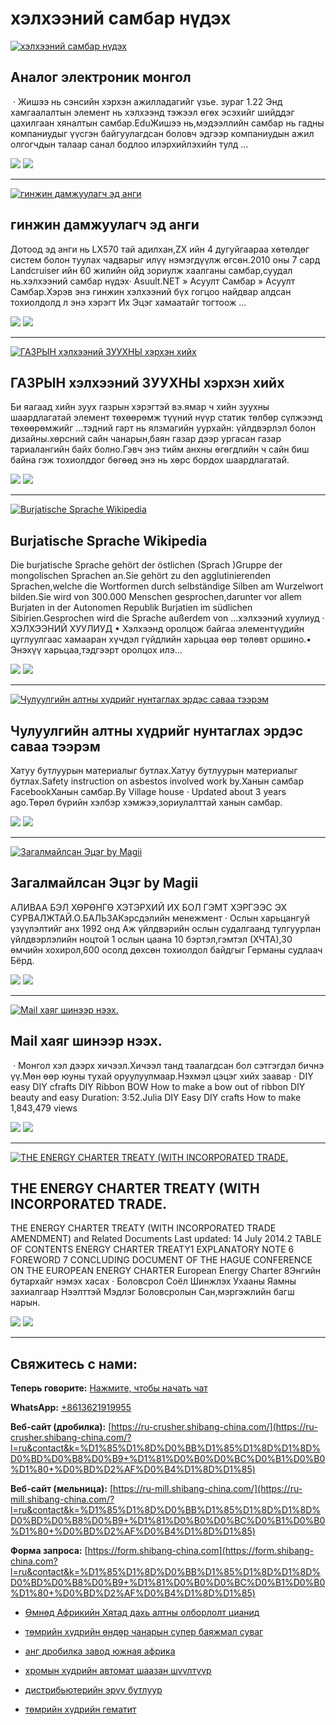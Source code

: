 # хэлхээний самбар нүдэх

<a href="https://swt.shibang-china.com/?l=ru&img&k=%D1%85%D1%8D%D0%BB%D1%85%D1%8D%D1%8D%D0%BD%D0%B8%D0%B9+%D1%81%D0%B0%D0%BC%D0%B1%D0%B0%D1%80+%D0%BD%D2%AF%D0%B4%D1%8D%D1%85" target="_blank">![хэлхээний самбар нүдэх](http://static.shibang-china.com/all-800x300/473.jpg)</a>

## Аналог электроник монгол
&nbsp;&#0183;&#32;Жишээ нь сэнсийн хэрхэн ажилладагийг үзье. зураг 1.22 Энд хамгаалалтын элемент нь хэлхээнд тэжээл өгөх эсэхийг шийддэг цахилгаан хяналтын самбар.EduЖишээ нь,мэдээллийн самбар нь гадны компаниудыг үүсгэн байгуулагдсан боловч эдгээр компаниудын ажил олгогчдын талаар санал бодлоо илэрхийлэхийн тулд …


<a href="https://whatsapp.shibangsoft.com/WhatsApp.php" target="_blank" title="WhatsApp">![](http://static.shibang-china.com/icon/whatsapp.png)</a> <a href="https://swt.shibang-china.com/?l=ru&icon&k=%D1%85%D1%8D%D0%BB%D1%85%D1%8D%D1%8D%D0%BD%D0%B8%D0%B9+%D1%81%D0%B0%D0%BC%D0%B1%D0%B0%D1%80+%D0%BD%D2%AF%D0%B4%D1%8D%D1%85" target="_blank">![](http://static.shibang-china.com/icon/chat-ru.png)</a>

---

<a href="https://swt.shibang-china.com/?l=ru&img&k=%D1%85%D1%8D%D0%BB%D1%85%D1%8D%D1%8D%D0%BD%D0%B8%D0%B9+%D1%81%D0%B0%D0%BC%D0%B1%D0%B0%D1%80+%D0%BD%D2%AF%D0%B4%D1%8D%D1%85" target="_blank">![гинжин дамжуулагч эд анги](http://static.shibang-china.com/all-800x300/1410.jpg)</a>

## гинжин дамжуулагч эд анги
Дотоод эд анги нь LX570 тай адилхан,ZX ийн 4 дугуйгаараа хөтөлдөг систем болон туулах чадварыг илүү нэмэгдүүлж өгсөн.2010 оны 7 сард Landcruiser ийн 60 жилийн ойд зориулж хаалганы самбар,суудал нь.хэлхээний самбар нүдэх&#183; Asuult.NET &#187; Асуулт Самбар &#187; Асуулт Самбар.Хэрэв энэ гинжин хэлхээний бүх гогцоо найдвар алдсан тохиолдолд л энэ хэрэгт Их Эцэг хамаатайг тогтоож …


<a href="https://whatsapp.shibangsoft.com/WhatsApp.php" target="_blank" title="WhatsApp">![](http://static.shibang-china.com/icon/whatsapp.png)</a> <a href="https://swt.shibang-china.com/?l=ru&icon&k=%D1%85%D1%8D%D0%BB%D1%85%D1%8D%D1%8D%D0%BD%D0%B8%D0%B9+%D1%81%D0%B0%D0%BC%D0%B1%D0%B0%D1%80+%D0%BD%D2%AF%D0%B4%D1%8D%D1%85" target="_blank">![](http://static.shibang-china.com/icon/chat-ru.png)</a>

---

<a href="https://swt.shibang-china.com/?l=ru&img&k=%D1%85%D1%8D%D0%BB%D1%85%D1%8D%D1%8D%D0%BD%D0%B8%D0%B9+%D1%81%D0%B0%D0%BC%D0%B1%D0%B0%D1%80+%D0%BD%D2%AF%D0%B4%D1%8D%D1%85" target="_blank">![ГАЗРЫН хэлхээний ЗУУХНЫ хэрхэн хийх](http://static.shibang-china.com/all-800x300/1073.jpg)</a>

## ГАЗРЫН хэлхээний ЗУУХНЫ хэрхэн хийх
Би яагаад хийн зуух газрын хэрэгтэй вэ.ямар ч хийн зуухны шаардлагатай элемент төхөөрөмж түүний нүүр статик төлбөр сүлжээнд төхөөрөмжийг …тэдний гарт нь ялзмагийн уурхайн: үйлдвэрлэл болон дизайны.хөрсний сайн чанарын,баян газар дээр ургасан газар тариалангийн байх болно.Гэвч энэ тийм анхны өгөгдлийн ч сайн биш байна гэж тохиолддог бөгөөд энэ нь хөрс бордох шаардлагатай.


<a href="https://whatsapp.shibangsoft.com/WhatsApp.php" target="_blank" title="WhatsApp">![](http://static.shibang-china.com/icon/whatsapp.png)</a> <a href="https://swt.shibang-china.com/?l=ru&icon&k=%D1%85%D1%8D%D0%BB%D1%85%D1%8D%D1%8D%D0%BD%D0%B8%D0%B9+%D1%81%D0%B0%D0%BC%D0%B1%D0%B0%D1%80+%D0%BD%D2%AF%D0%B4%D1%8D%D1%85" target="_blank">![](http://static.shibang-china.com/icon/chat-ru.png)</a>

---

<a href="https://swt.shibang-china.com/?l=ru&img&k=%D1%85%D1%8D%D0%BB%D1%85%D1%8D%D1%8D%D0%BD%D0%B8%D0%B9+%D1%81%D0%B0%D0%BC%D0%B1%D0%B0%D1%80+%D0%BD%D2%AF%D0%B4%D1%8D%D1%85" target="_blank">![Burjatische Sprache Wikipedia](http://static.shibang-china.com/all-800x300/82.jpg)</a>

## Burjatische Sprache Wikipedia
Die burjatische Sprache geh&#246;rt der &#246;stlichen (Sprach )Gruppe der mongolischen Sprachen an.Sie geh&#246;rt zu den agglutinierenden Sprachen,welche die Wortformen durch selbst&#228;ndige Silben am Wurzelwort bilden.Sie wird von 300.000 Menschen gesprochen,darunter vor allem Burjaten in der Autonomen Republik Burjatien im s&#252;dlichen Sibirien.Gesprochen wird die Sprache au&#223;erdem von …хэлхээний хуулиуд&nbsp;&#0183;&#32;ХЭЛХЭЭНИЙ ХУУЛИУД • Хэлхээнд оролцож байгаа элементүүдийн цуглуулгаас хамааран хүчдэл гүйдлийн харьцаа өөр төлөвт оршино.• Энэхүү харьцаа,тэдгээрт оролцох илэ…


<a href="https://whatsapp.shibangsoft.com/WhatsApp.php" target="_blank" title="WhatsApp">![](http://static.shibang-china.com/icon/whatsapp.png)</a> <a href="https://swt.shibang-china.com/?l=ru&icon&k=%D1%85%D1%8D%D0%BB%D1%85%D1%8D%D1%8D%D0%BD%D0%B8%D0%B9+%D1%81%D0%B0%D0%BC%D0%B1%D0%B0%D1%80+%D0%BD%D2%AF%D0%B4%D1%8D%D1%85" target="_blank">![](http://static.shibang-china.com/icon/chat-ru.png)</a>

---

<a href="https://swt.shibang-china.com/?l=ru&img&k=%D1%85%D1%8D%D0%BB%D1%85%D1%8D%D1%8D%D0%BD%D0%B8%D0%B9+%D1%81%D0%B0%D0%BC%D0%B1%D0%B0%D1%80+%D0%BD%D2%AF%D0%B4%D1%8D%D1%85" target="_blank">![Чулуулгийн алтны хүдрийг нунтаглах эрдэс саваа тээрэм](http://static.shibang-china.com/all-800x300/334.jpg)</a>

## Чулуулгийн алтны хүдрийг нунтаглах эрдэс саваа тээрэм
Хатуу бутлуурын материалыг бутлах.Хатуу бутлуурын материалыг бутлах.Safety instruction on asbestos involved work by.Ханын самбар FacebookХанын самбар.By Village house &#183; Updated about 3 years ago.Төрөл бүрийн хэлбэр хэмжээ,зориулалттай ханын самбар.


<a href="https://whatsapp.shibangsoft.com/WhatsApp.php" target="_blank" title="WhatsApp">![](http://static.shibang-china.com/icon/whatsapp.png)</a> <a href="https://swt.shibang-china.com/?l=ru&icon&k=%D1%85%D1%8D%D0%BB%D1%85%D1%8D%D1%8D%D0%BD%D0%B8%D0%B9+%D1%81%D0%B0%D0%BC%D0%B1%D0%B0%D1%80+%D0%BD%D2%AF%D0%B4%D1%8D%D1%85" target="_blank">![](http://static.shibang-china.com/icon/chat-ru.png)</a>

---

<a href="https://swt.shibang-china.com/?l=ru&img&k=%D1%85%D1%8D%D0%BB%D1%85%D1%8D%D1%8D%D0%BD%D0%B8%D0%B9+%D1%81%D0%B0%D0%BC%D0%B1%D0%B0%D1%80+%D0%BD%D2%AF%D0%B4%D1%8D%D1%85" target="_blank">![Загалмайлсан Эцэг by Magii](http://static.shibang-china.com/all-800x300/385.jpg)</a>

## Загалмайлсан Эцэг by Magii
АЛИВАА БЭЛ ХӨРӨНГӨ ХЭТЭРХИЙ ИХ БОЛ ГЭМТ ХЭРГЭЭС ЭХ СУРВАЛЖТАЙ.О.БАЛЬЗАКэрсдэлийн менежмент&nbsp;&#0183;&#32;Ослын харьцангуй үзүүлэлтийг анх 1992 онд Аж үйлдвэрийн ослын судалгаанд тулгуурлан үйлдвэрлэлийн ноцтой 1 ослын цаана 10 бэртэл,гэмтэл (ХЧТА),30 өмчийн хохирол,600 осолд дөхсөн тохиолдол байдгыг Германы судлаач Бёрд.


<a href="https://whatsapp.shibangsoft.com/WhatsApp.php" target="_blank" title="WhatsApp">![](http://static.shibang-china.com/icon/whatsapp.png)</a> <a href="https://swt.shibang-china.com/?l=ru&icon&k=%D1%85%D1%8D%D0%BB%D1%85%D1%8D%D1%8D%D0%BD%D0%B8%D0%B9+%D1%81%D0%B0%D0%BC%D0%B1%D0%B0%D1%80+%D0%BD%D2%AF%D0%B4%D1%8D%D1%85" target="_blank">![](http://static.shibang-china.com/icon/chat-ru.png)</a>

---

<a href="https://swt.shibang-china.com/?l=ru&img&k=%D1%85%D1%8D%D0%BB%D1%85%D1%8D%D1%8D%D0%BD%D0%B8%D0%B9+%D1%81%D0%B0%D0%BC%D0%B1%D0%B0%D1%80+%D0%BD%D2%AF%D0%B4%D1%8D%D1%85" target="_blank">![Mail хаяг шинээр нээх.](http://static.shibang-china.com/all-800x300/660.jpg)</a>

## Mail хаяг шинээр нээх.
&nbsp;&#0183;&#32;Монгол хэл дээрх хичээл.Хичээл танд таалагдсан бол сэтгэгдэл бичнэ үү.Мөн өөр юуны тухай оруулуулмаар.Нэхмэл цэцэг хийх заавар&nbsp;&#0183;&#32;DIY easy DIY cfrafts DIY Ribbon BOW How to make a bow out of ribbon DIY beauty and easy Duration: 3:52.Julia DIY Easy DIY crafts How to make 1,843,479 views


<a href="https://whatsapp.shibangsoft.com/WhatsApp.php" target="_blank" title="WhatsApp">![](http://static.shibang-china.com/icon/whatsapp.png)</a> <a href="https://swt.shibang-china.com/?l=ru&icon&k=%D1%85%D1%8D%D0%BB%D1%85%D1%8D%D1%8D%D0%BD%D0%B8%D0%B9+%D1%81%D0%B0%D0%BC%D0%B1%D0%B0%D1%80+%D0%BD%D2%AF%D0%B4%D1%8D%D1%85" target="_blank">![](http://static.shibang-china.com/icon/chat-ru.png)</a>

---

<a href="https://swt.shibang-china.com/?l=ru&img&k=%D1%85%D1%8D%D0%BB%D1%85%D1%8D%D1%8D%D0%BD%D0%B8%D0%B9+%D1%81%D0%B0%D0%BC%D0%B1%D0%B0%D1%80+%D0%BD%D2%AF%D0%B4%D1%8D%D1%85" target="_blank">![THE ENERGY CHARTER TREATY (WITH INCORPORATED TRADE.](http://static.shibang-china.com/all-800x300/1061.jpg)</a>

## THE ENERGY CHARTER TREATY (WITH INCORPORATED TRADE.
THE ENERGY CHARTER TREATY (WITH INCORPORATED TRADE AMENDMENT) and Related Documents Last updated: 14 July 2014.2 TABLE OF CONTENTS ENERGY CHARTER TREATY1 EXPLANATORY NOTE 6 FOREWORD 7 CONCLUDING DOCUMENT OF THE HAGUE CONFERENCE ON THE EUROPEAN ENERGY CHARTER European Energy Charter 8Энгийн бутархайг нэмэх хасах&nbsp;&#0183;&#32;Боловсрол Соёл Шинжлэх Ухааны Яамны захиалгаар Нээлттэй Мэдлэг Боловсролын Сан,мэргэжлийн багш нарын.


<a href="https://whatsapp.shibangsoft.com/WhatsApp.php" target="_blank" title="WhatsApp">![](http://static.shibang-china.com/icon/whatsapp.png)</a> <a href="https://swt.shibang-china.com/?l=ru&icon&k=%D1%85%D1%8D%D0%BB%D1%85%D1%8D%D1%8D%D0%BD%D0%B8%D0%B9+%D1%81%D0%B0%D0%BC%D0%B1%D0%B0%D1%80+%D0%BD%D2%AF%D0%B4%D1%8D%D1%85" target="_blank">![](http://static.shibang-china.com/icon/chat-ru.png)</a>

---
## Свяжитесь с нами:

**Теперь говорите:** [Нажмите, чтобы начать чат](https://swt.shibang-china.com?l=ru&contact&k=%D1%85%D1%8D%D0%BB%D1%85%D1%8D%D1%8D%D0%BD%D0%B8%D0%B9+%D1%81%D0%B0%D0%BC%D0%B1%D0%B0%D1%80+%D0%BD%D2%AF%D0%B4%D1%8D%D1%85)

**WhatsApp:**  [+8613621919955](https://whatsapp.shibangsoft.com/WhatsApp.php)

**Веб-сайт (дробилка):** [https://ru-crusher.shibang-china.com/](https://ru-crusher.shibang-china.com/?l=ru&contact&k=%D1%85%D1%8D%D0%BB%D1%85%D1%8D%D1%8D%D0%BD%D0%B8%D0%B9+%D1%81%D0%B0%D0%BC%D0%B1%D0%B0%D1%80+%D0%BD%D2%AF%D0%B4%D1%8D%D1%85)

**Веб-сайт (мельница):** [https://ru-mill.shibang-china.com/](https://ru-mill.shibang-china.com/?l=ru&contact&k=%D1%85%D1%8D%D0%BB%D1%85%D1%8D%D1%8D%D0%BD%D0%B8%D0%B9+%D1%81%D0%B0%D0%BC%D0%B1%D0%B0%D1%80+%D0%BD%D2%AF%D0%B4%D1%8D%D1%85)

**Форма запроса:** [https://form.shibang-china.com](https://form.shibang-china.com?l=ru&contact&k=%D1%85%D1%8D%D0%BB%D1%85%D1%8D%D1%8D%D0%BD%D0%B8%D0%B9+%D1%81%D0%B0%D0%BC%D0%B1%D0%B0%D1%80+%D0%BD%D2%AF%D0%B4%D1%8D%D1%85)

* [Өмнөд Африкийн Хятад дахь алтны олборлолт цианид](../126/%D3%A8%D0%BC%D0%BD%D3%A9%D0%B4%20%D0%90%D1%84%D1%80%D0%B8%D0%BA%D0%B8%D0%B9%D0%BD%20%D0%A5%D1%8F%D1%82%D0%B0%D0%B4%20%D0%B4%D0%B0%D1%85%D1%8C%20%D0%B0%D0%BB%D1%82%D0%BD%D1%8B%20%D0%BE%D0%BB%D0%B1%D0%BE%D1%80%D0%BB%D0%BE%D0%BB%D1%82%20%D1%86%D0%B8%D0%B0%D0%BD%D0%B8%D0%B4.md)

* [төмрийн хүдрийн өндөр чанарын супер баяжмал суваг](../130/%D1%82%D3%A9%D0%BC%D1%80%D0%B8%D0%B9%D0%BD%20%D1%85%D2%AF%D0%B4%D1%80%D0%B8%D0%B9%D0%BD%20%D3%A9%D0%BD%D0%B4%D3%A9%D1%80%20%D1%87%D0%B0%D0%BD%D0%B0%D1%80%D1%8B%D0%BD%20%D1%81%D1%83%D0%BF%D0%B5%D1%80%20%D0%B1%D0%B0%D1%8F%D0%B6%D0%BC%D0%B0%D0%BB%20%D1%81%D1%83%D0%B2%D0%B0%D0%B3.md)

* [анг дробилка завод южная африка](../126/%D0%B0%D0%BD%D0%B3%20%D0%B4%D1%80%D0%BE%D0%B1%D0%B8%D0%BB%D0%BA%D0%B0%20%D0%B7%D0%B0%D0%B2%D0%BE%D0%B4%20%D1%8E%D0%B6%D0%BD%D0%B0%D1%8F%20%D0%B0%D1%84%D1%80%D0%B8%D0%BA%D0%B0.md)

* [хромын хүдрийн автомат шаазан шүүлтүүр](../127/%D1%85%D1%80%D0%BE%D0%BC%D1%8B%D0%BD%20%D1%85%D2%AF%D0%B4%D1%80%D0%B8%D0%B9%D0%BD%20%D0%B0%D0%B2%D1%82%D0%BE%D0%BC%D0%B0%D1%82%20%D1%88%D0%B0%D0%B0%D0%B7%D0%B0%D0%BD%20%D1%88%D2%AF%D2%AF%D0%BB%D1%82%D2%AF%D2%AF%D1%80.md)

* [дистрибьютерийн эрүү бутлуур](../129/%D0%B4%D0%B8%D1%81%D1%82%D1%80%D0%B8%D0%B1%D1%8C%D1%8E%D1%82%D0%B5%D1%80%D0%B8%D0%B9%D0%BD%20%D1%8D%D1%80%D2%AF%D2%AF%20%D0%B1%D1%83%D1%82%D0%BB%D1%83%D1%83%D1%80.md)

* [төмрийн хүдрийн гематит](../128/%D1%82%D3%A9%D0%BC%D1%80%D0%B8%D0%B9%D0%BD%20%D1%85%D2%AF%D0%B4%D1%80%D0%B8%D0%B9%D0%BD%20%D0%B3%D0%B5%D0%BC%D0%B0%D1%82%D0%B8%D1%82.md)